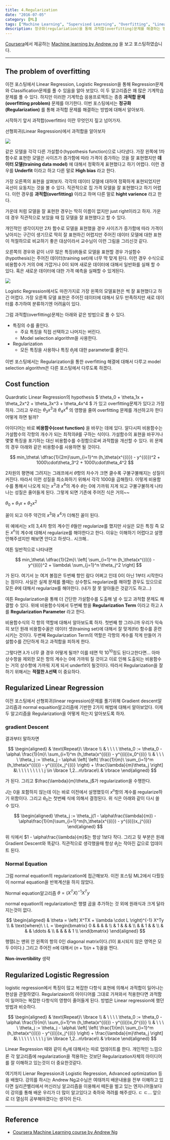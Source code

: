 ```yaml
---
title: 4.Regularization
date: "2016-07-05"
category: [ML]
tags: ["Machine Learning", "Supervised Learning", "Overfitting", "Linear Regression", "Logistic Regression", "Regularization"]
description: 정규화(regulariation)을 통해 과적합(overfitting)문제를 해결하는 방법에 대해서 알아보자.
---
```


[Coursera](https://www.coursera.org/)에서 제공하는 [Machine learning by Andrew ng](https://www.coursera.org/learn/machine-learning/) 을 보고 포스팅하였습니다.

---
## The problem of overfitting
이전 포스팅에서 Linear Regression, Logistic Regression을 통해 Regression문제와 Classification문제를 풀 수 있음을 알아 보았다. 이 두 알고리즘은 꽤 많은 기계학습 문제를 풀 수 있다. 하지만 이러한 기계학습 응용프로젝트는 종종 **과적합 문제(overfitting problem)** 문제를 야기한다. 이번 포스팅에서는 **정규화(Regularization)** 를 통해 과적합 문제를 해결하는 방법에 대해서 알아보자.

시작하기 앞서 과적합(overfittin) 이란 무엇인지 짚고 넘어가자.

선형회귀(Linear Regression)에서 과적합을 알아보자

![](/./ml4-0.png)

같은 모델을 각각 다른 가설함수(hypothesis function)으로 나타냈다. 가장 왼쪽에 1차함수로 표현한 모델은 사이즈가 증가함에 따라 가격이 증가하는 것을 잘 표현했지만 **데이터 모델(training data model)** 에 대해서 정확하게 표현했다고 하기 어렵다. 이런 경우를 **Underfit** 이라고 하고 다른 말로 **High bias** 라고 한다.

가장 오른쪽의 표현을 살펴보자. 각각의 데이터 모델에 대하여 정확하게 표현되었지만 곡선이 요동치는 것을 볼 수 있다. 직관적으로 집 가격 모델을 잘 표현했다고 하기 어렵다. 이런 경우를 **과적합(overfitting)** 이라고 하며 다른 말로 **hight varience** 라고 한다.

가운데 처럼 모델을 잘 표현한 경우는 딱히 이름이 없지만 just right이라고 하자. 가운데 경우 직관적으로 보았을 때 집 모델을 잘 표현했다고 할 수 있다.

개인적인 생각이지만 2차 함수로 모델을 표현했을 경우 사이즈가 증가함에 따라 가격이 낮아지는 구간이 생기므로 딱히 잘 표현하긴 어렵지만 주어진 데이터 모델에 대한 표현이 적절하므로 비교하기 좋은 대상이라서 교수님이 이런 그림을 그리신것 같다.

오른쪽의 경우와 같이 너무 많은 특징($\theta$)들로 모델을 표현할 경우 가설함수(hypothesis)는 주어진 데이터(training set)에 너무 딱 맞게 된다. 이런 경우 수식으로 비용함수가 거의 0에 가깝거나 0이 되며 새로운 데이터에 대해서 일반화를 실패 할 수 있다. 혹은 새로운 데이터에 대한 가격 예측을 실패할 수 있게된다.

![](/./ml4-1.png)

Logistic Regression에서도 마찬가지로 가장 왼쪽의 모델표현은 썩 잘 표현했다고 하긴 어렵다. 가장 오른쪽 모델 표현은 주어진 데이터에 대해서 모두 만족하지만 새로 데이터를 추가하여 분류하기엔 어려움이 있다.

그럼 과적합(overfitting)문제는 아래와 같은 방법으로 풀 수 있다.

 - 특징의 수를 줄인다.
   - 주요 특징을 직접 선택하고 나머지는 버린다.
   - Model selection algorithm을 사용한다.
 - Regularization
   - 모든 특징을 사용하나 특징 $\theta_j$에 대한 parameter를 줄인다.

이번 포스팅에서는 Regularization을 통한 overfitting 해결에 대해서 다루고 model selection algorithm은 다른 포스팅에서 다루도록 하겠다.

## Cost function

Quardratic Linear Regression의 hypothesis $ \theta_0 + \theta_1x + \theta_2x^2 + \theta_3x^3 + \theta_4x^4 $ 가 있고 overfitting문제가 있다고 가정하자. 그리고 우리는 $\theta_3x^3$과 $\theta_4x^4$ 의 영향을 줄여 overfitting 문제를 개선하고자 한다 어떻게 하면 될까?

아이디어는 바로 **비용함수(cost function)** 을 바꾸는 데에 있다. 알다시피 비용함수는 가설함수의 각항의 개수가 되는 최적의$\theta$를 구하는 식이다. 가설함수의 표현을 바꾸거나 몇몇 특징을 포기하는 대신 비용함수를 수정함으로써 과적합을 개선할 수 있다. 위 문제의 경우 아래와 같은 비용함수를 사용하면 될 것이다.

$$
min_\theta\ \dfrac{1}{2m}\sum_{i=1}^m (h_\theta(x^{(i)}) - y^{(i)})^2 + 1000\cdot\theta_3^2 + 1000\cdot\theta_4^2
$$

2차원의 평면에 그려지는 그래프에서 $\theta$항의 차수가 크면 클수록 구불구불해지는 성질이 커진다. 따라서 이런 성질을 최소화하기 위해서 각각 1000을 곱해줬다. 이렇게 비용함수를 통해서 나오게 되는 $x^3$과 $x^4$의 계수 $\theta$는 0에 가까워 지게 되고 구불구불하게 나타나는 성질은 줄어들게 된다. 그렇게 되면 기존에 주어진 식은 거의~~

$\theta_0 + \theta_1x + \theta_2x^2$

꼴이 되고 아주 약간의 $x^3$와 $x^4$가 더해진 꼴이 된다.

위 예에서는 x의 3,4차 항의 계수인 $\theta$들만 regularize를 했지만 사실은 모든 특징 즉 모든 $x^n$의 계수에 대해서 regularize를 해야한다고 한다. 이유는 이해하기 어렵다고 설명안해주셨지만 해보면 안다고 하셧다.. 시크해..

여튼 일반적으로 나타내면

$$
min_\theta\ \dfrac{1}{2m}\ \left[ \sum_{i=1}^m (h_\theta(x^{(i)}) - y^{(i)})^2 + \lambda\ \sum_{j=1}^n \theta_j^2 \right]
$$

가 된다. 여기서 눈 여겨 볼점은 두번째 항인 람다 어쩌고 인데 0이 아닌 1부터 시작한다는 점이다. 사실은 실제 문제를 풀때는 상수항도 regularize를 해야할 경우도 있으므로 모든 $\theta$에 대해서 regularize를 해야한다. (내가 잘 못 알아들은 것같기도 하고...)

여튼 Regularization을 통해 더 간단한 가설함수를 도출해 낼 수 있고 과적합 문제도 해결할 수 있다.
위에 비용함수식에서 두번째 항을 **Regularization Term** 이라고 하고 $\lambda$를 **Regularization Parameter** 라고 한다.

비용함수식의 각 항의 역할에 대해서 알아보도록 하자. 첫번째 항 그러니까 우리가 익숙히 보던 원래 비용함수꼴은 데이터 셋(training set)에 대해서 잘 맞게(fit) 함수를 훈련시키는 것이다. 두번째 Regularization Term의 역할은 각항의 계수를 작게 만들어 가설함수를 간단하게 하고 과적합을 피하게 한다.

그렇다면 $\lambda$가 너무 클 경우 어떻게 될까? 이를 테면 막 $10^10$정도 된다고한다면... 아마 상수항을 제외한 모든 항의 계수는 0에 가까워 질 것이고 이로 인해 도출되는 비용함수는 거의 상수항에 가까워 지게 되서 underfit이 될것이다. 따라서 Regularization을 잘 하기 위해서는 **적절한 $\lambda$선택** 이 중요하다.

## Regularized Linear Regression

이전 포스팅에서 선형회귀(linear regression)문제를 풀기위해 Gradient descent알고리즘과 normal equaition알고리즘에 기반한 2가지 해법에 대해서 알아보았다. 이제 두 알고리즘을 Regularization을 어떻게 하는지 알아보도록 하자.

### gradient Descent
결과부터 말하자면

$$
\begin{aligned}
& \text{Repeat}\ \lbrace \\
& \ \ \ \ \theta_0 := \theta_0 - \alpha\ \frac{1}{m}\ \sum_{i=1}^m (h_\theta(x^{(i)}) - y^{(i)})x_0^{(i)} \\
& \ \ \ \ \theta_j := \theta_j - \alpha\ \left[ \left( \frac{1}{m}\ \sum_{i=1}^m (h_\theta(x^{(i)}) - y^{(i)})x_j^{(i)} \right) + \frac{\lambda}{m}\theta_j \right] &\ \ \ \ \ \ \ \ \ \ j \in \lbrace 1,2...n\rbrace\\
& \rbrace
\end{aligned}
$$

가 된다. 그리고 $\frac{\lambda}{m}\theta_j$가 regularization을 수행한다.

J는 0을 포함하지 않는데 이는 바로 이전에서 설명했듯이 $x^n$항의 계수를 regularize하기 위함이다. 그리고 $\theta_0$는 첫번째 식에 의해서 결정된다. 위 식은 아래와 같이 다시 쓸 수 있다.

$$
\begin{aligned}
\theta_j := \theta_j(1 - \alpha\frac{\lambda}{m}) - \alpha\frac{1}{m}\sum_{i=1}^m(h_\theta(x^{(i)}) - y^{(i)})x_j^{(i)}
\end{aligned}
$$

위 식에서 $1 - \alpha\frac{\lambda}{m}$는 항상 1보다 작다. 그리고 뒷 부분은 원래 Gradient Descent와 똑같다. 직관적으로 생각했을때 항상 $\theta_j$는 작아진 값으로 업데이트 된다.

### Normal Equation

그럼 normal equation의 regularization에 접근해보자. 이전 포스팅 ML2에서 다뤘듯이 normal equation을 반복계산을 하지 않았다.

Normal equation알고리즘  $\theta = (X^T X)^{-1}X^T y$

normal equation의 regularization은 행렬 곱을 추가하는 것 외에 원래식과 크게 달라지는것이 없다.


$$
\begin{aligned}
& \theta = \left( X^TX + \lambda \cdot L \right)^{-1} X^Ty \\
& \text{where}\ \ L =
\begin{bmatrix}
 0 & & & & \\
 & 1 & & & \\
 & & 1 & & \\
 & & & \ddots & \\
 & & & & 1 \\
\end{bmatrix}
\end{aligned}
$$

행렬$L$는 맨위 안 왼쪽의 항의 0인 diagonal matrix이다.(1이 표시되지 않은 영역은 모두 0이다.) 그리고 주어진 n에 대해서 $(n+1)(n+1)$꼴을 띈다.


**Non-invertibility** 생략


## Regularized Logistic Regression

logistic regression에서 특징이 많고 복잡한 다항식 표현에 의해서 과적합이 일어나는 현상을 관찰하였다. Regularizaion의 아이디어를 그대로 가져와서 적용한다면 과적함이 일어아는 복잡한 다항식의 영향이 줄어들게 된다. 방법은 Linear regression에 했던 방법과 비슷하다.

$$
\begin{aligned}
& \text{Repeat}\ \lbrace \\
& \ \ \ \ \theta_0 := \theta_0 - \alpha\ \frac{1}{m}\ \sum_{i=1}^m (h_\theta(x^{(i)}) - y^{(i)})x_0^{(i)} \\
& \ \ \ \ \theta_j := \theta_j - \alpha\ \left[ \left( \frac{1}{m}\ \sum_{i=1}^m (h_\theta(x^{(i)}) - y^{(i)})x_j^{(i)} \right) + \frac{\lambda}{m}\theta_j \right] &\ \ \ \ \ \ \ \ \ \ j \in \lbrace 1,2...n\rbrace\\
& \rbrace
\end{aligned}
$$

Linear Regression 때와 같이 $\theta_0$에 대해서는 따로 업데이트를 한다. 개인적인 느낌으론 각 알고리즘에 regularization을 적용하는 것보단 Regularization자체의 아이디어를 잘 이해하고 있는것이 더 중요한것같다.


여기까지 Lienar Regression과 Logistic Regression, Advanced optimization 등을 배웠다. 강의를 하시는 Andrew Ng교수님은 여태까지 배운내용을 전부 이해하고 있다면 실리콘벨리에서 머신러닝 알고리즘을 이용해서 떼돈을 벌고 있는 엔지니어들보다 이 강의를 통해 배운 우리가 더 많이 알고있다고 축하와 격려를 해주셨다.  ㄷ ㄷ... 앞으로 더 열심히 공부해야겠다는 생각이 든다.

---
## Reference

  - [Coursera Machine Learning course by Andrew Ng](https://www.coursera.org/learn/machine-learning/lecture/4BHEy/regularized-logistic-regression)
